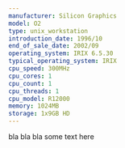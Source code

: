```yaml
---
manufacturer: Silicon Graphics
model: O2
type: unix_workstation
introduction_date: 1996/10
end_of_sale_date: 2002/09
operating_system: IRIX 6.5.30
typical_operating_system: IRIX
cpu_speed: 300MHz
cpu_cores: 1
cpu_count: 1
cpu_threads: 1
cpu_model: R12000
memory: 1024MB
storage: 1x9GB HD
---
```


bla bla bla some text here
